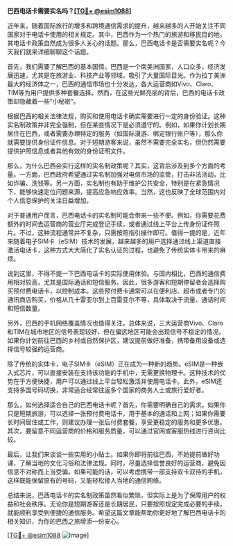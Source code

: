 **巴西电话卡需要实名吗？[[TG💪+ @esim1088](https://t.me/s/esim1088)]**

近年来，随着国际旅行的增多和跨境通信需求的提升，越来越多的人开始关注不同国家对于电话卡使用的相关规定。其中，巴西作为一个热门的旅游和移民目的地，其电话卡政策自然成为很多人关心的话题。那么，巴西电话卡是否需要实名呢？今天我们就来详细聊聊这个话题。

首先，我们需要了解巴西的基本国情。巴西是一个南美洲国家，人口众多，经济发展迅速，尤其是在旅游业、科技产业等领域，吸引了大量国际目光。作为拉丁美洲最大的经济体之一，巴西的通信市场也十分发达，各大运营商如Vivo、Claro、TIM等为用户提供多种套餐选择。然而，在这些光鲜亮丽的背后，巴西的电话卡政策却隐藏着一些“小秘密”。

根据巴西的相关法律法规，购买和使用电话卡确实需要进行一定的身份验证。这种实名制政策并非完全强制，但在某些情况下是必须遵守的。例如，如果你计划长期居住在巴西，或者需要办理特定的服务（如国际漫游、绑定银行账户等），那么你就需要提供身份证件信息。对于短期游客来说，虽然不需要完全实名，但仍然需要提供护照信息或者其他有效的身份证明文件。

那么，为什么巴西会实行这样的实名制政策呢？其实，这背后涉及到多个方面的考量。一方面，巴西政府希望通过实名制加强对电信市场的监管，打击非法活动，比如诈骗、洗钱等。另一方面，实名制也有助于维护公共安全，特别是在紧急情况下，能够快速定位问题来源，提高应急响应效率。当然，这也反映了全球范围内对个人信息保护的关注日益增加。

对于普通用户而言，巴西电话卡的实名制可能会带来一些不便。例如，你需要花费额外的时间去运营商的营业厅完成登记手续，或者通过线上平台上传身份证件照片。不过，这种流程通常并不复杂，只需按照指引操作即可。值得一提的是，近年来随着电子SIM卡（eSIM）技术的发展，越来越多的用户选择通过线上渠道直接激活电话卡，这种方式大大简化了实名认证的过程，也避免了传统实体卡带来的麻烦。

说到这里，不得不提一下巴西电话卡的实际使用体验。与国内相比，巴西的通信费用相对较高，尤其是国际通话和短信服务。因此，很多游客和短期停留者会选择购买预付费电话卡，以控制成本。这些预付费卡通常可以在便利店、超市或者专门的通讯商店购买，价格从几十雷亚尔到上百雷亚尔不等，具体取决于流量、通话时间和短信数量。

另外，巴西的手机网络覆盖情况也值得关注。总体来说，三大运营商Vivo、Claro和TIM在城市地区的信号表现较好，但在偏远地区可能会出现信号不稳定的情况。如果你计划前往巴西的乡村或自然保护区，建议提前做好准备，携带备用设备或选择信号较强的运营商。

除了传统的实体卡，电子SIM卡（eSIM）正在成为一种新的趋势。eSIM是一种嵌入式芯片，可以直接安装在支持该功能的手机中，无需更换物理卡。这种技术的优势在于方便快捷，用户可以通过线上平台轻松激活并使用电话卡。此外，eSIM还支持多国号码切换，非常适合经常往返多个国家的商务人士或旅行爱好者。

那么，如何选择适合自己的巴西电话卡呢？首先，你需要明确自己的需求。如果你只是短期旅游，可以选择一张预付费电话卡，用于基本的通话和上网；如果你需要长时间居住或工作，则建议办理一张后付费套餐，享受更稳定的服务和更多优惠。其次，要留意不同运营商的价格和服务质量，可以通过官网或客服热线进行咨询比较。

最后，让我们来谈谈一些实用的小贴士。如果你即将前往巴西，不妨提前做好功课，了解当地的文化习俗和法律法规。同时，尽量选择信誉良好的运营商，避免因信息不对称而上当受骗。如果可能的话，可以考虑携带一部支持双卡双待的手机，这样既能保留原有的号码，又能轻松接入当地的通信网络。

总结来说，巴西电话卡的实名制政策虽然看似繁琐，但实际上是为了保障用户的权益和社会秩序。无论你是短期游客还是长期居民，只要按照规定完成必要的手续，就能顺利享受到便捷的通信服务。希望这篇文章能帮助你更好地了解巴西电话卡的相关知识，为你的巴西之旅增添一份安心。

[[TG💪+ @esim1088](https://t.me/s/esim1088) ![Image](https://i.postimg.cc/4NQfJmqS/Snipaste-2025-05-13-00-14-12.png)]